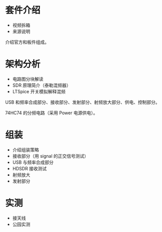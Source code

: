 # 套件介绍
- 视频拆箱
- 来源说明

介绍官方和板件组成。

# 架构分析
- 电路图分块解读
- SDR 原理简介（泰勒混频器）
- LTSpice 开关模拟解释混频

USB 和频率合成部分、接收部分、发射部分、射频放大部分、供电、控制部分。

74HC74 的分频电路（采用 Power 电源供电）。

# 组装
- 介绍组装策略
- 接收部分（用 signal 的正交信号测试）
- USB 与频率合成部分
- HDSDR 接收测试
- 射频放大
- 发射部分

# 实测
- 接天线
- 公园实测

